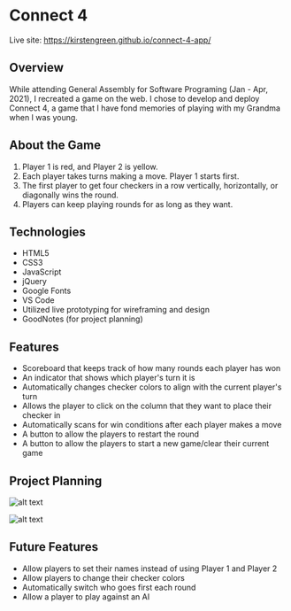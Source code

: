 
# Connect 4

Live site: <https://kirstengreen.github.io/connect-4-app/>


## Overview
While attending General Assembly for Software Programing (Jan - Apr, 2021), I recreated a game on the web. I chose to develop and deploy Connect 4, a game that I have fond memories of playing with my Grandma when I was young.


## About the Game

1. Player 1 is red, and Player 2 is yellow.
2. Each player takes turns making a move. Player 1 starts first.
3. The first player to get four checkers in a row vertically, horizontally, or diagonally wins the round. 
4. Players can keep playing rounds for as long as they want.


## Technologies
* HTML5
* CSS3
* JavaScript
* jQuery
* Google Fonts
* VS Code
* Utilized live prototyping for wireframing and design
* GoodNotes (for project planning)


## Features
* Scoreboard that keeps track of how many rounds each player has won
* An indicator that shows which player's turn it is
* Automatically changes checker colors to align with the current player's turn
* Allows the player to click on the column that they want to place their checker in
* Automatically scans for win conditions after each player makes a move
* A button to allow the players to restart the round
* A button to allow the players to start a new game/clear their current game


## Project Planning
![alt text](https://kirstengreen.github.io/connect-4-app/assets/img/project-planning.png "List of requirements and features")

![alt text](https://kirstengreen.github.io/connect-4-app/assets/img/up-diagonal-solutions.png "Example of diagonal solutions")


## Future Features
* Allow players to set their names instead of using Player 1 and Player 2
* Allow players to change their checker colors
* Automatically switch who goes first each round
* Allow a player to play against an AI



